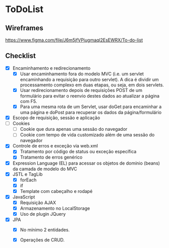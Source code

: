 # ToDoList

## Wireframes
https://www.figma.com/file/J6m5jfVPjugmaql2EsEWRX/To-do-list

## Checklist

- [x] Encaminhamento e redirecionamento
    - [x] Usar encaminhamento fora do modelo MVC (i.e. um servlet encaminhando a requisição para outro servlet). A dica é dividir um processamento complexo em duas etapas, ou seja, em dois servlets.
    - [x] Usar redirecionamento depois de requisições POST de um formulário para evitar o reenvio destes dados ao atualizar a página com F5.
    - [x] Para uma mesma rota de um Servlet, usar doGet para encaminhar a uma página e doPost para recuperar os dados da página/formulário
- [x] Escopo de requisição, sessão e aplicação
- [ ] Cookies
    - [ ] Cookie que dura apenas uma sessão do navegador
    - [ ] Cookie com tempo de vida customizado além de uma sessão do navegador
- [x] Controle de erros e exceção via web.xml
    - [x] Tratamento por código de status ou exceção específica
    - [x] Tratamento de erros genérico
- [x] Expression Language (EL) para acessar os objetos de domínio (beans) da camada de modelo do MVC
- [x] JSTL e TagLib
    - [x] forEach
    - [x] if
    - [x] Template com cabeçalho e rodapé
- [x] JavaScript
    - [x] Requisição AJAX
    - [x] Armazenamento no LocalStorage
    - [x] Uso de plugin JQuery
- [x] JPA
    - [x] No mínimo 2 entidades.
    - [x] Operações de CRUD. 
  
